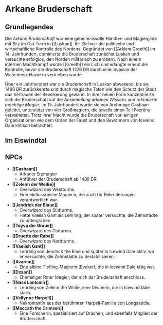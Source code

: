 # Arkane Bruderschaft
## Grundlegendes
Die _Arkane Bruderschaft_ war eine geheimnisvolle Händler- und Magiergilde mit Sitz im Ost-Turm in [[Luskan]]. Ihr Ziel war die politische und wirtschaftliche Kontrolle des Nordens. Gegründet von [[Arklem Greeth]] im 14. Jahrhundert, dominierte die Bruderschaft zunächst Luskan und versuchte erfolglos, den Norden militärisch zu erobern. Nach einem internen Machtkampf wurde [[Greeth]] ein Lich und erlangte erneut die Kontrolle, bevor die Bruderschaft 1376 DR durch eine Invasion der Waterdeep-Havnern vertrieben wurde.

Über ein Jahrhundert war die Bruderschaft in Luskan abwesend, bis sie 1486 DR zurückkehrte und durch magische Taten wie den Schutz der Stadt das Vertrauen der Bevölkerung gewann. In ihrer neuen Form konzentrierte sich die Bruderschaft auf die *Ansammlung arkanen Wissens und rekrutierte mächtige Magier.* Im 15. Jahrhundert wurde sie von Archmage Cashaan geleitet, unterstützt von vier Großmagiern, die jeweils einen Teil Faerûns verwalteten. Trotz ihrer Macht wurde die Bruderschaft von einigen Organisationen wie dem Orden der Faust und den Bewohnern von Icewind Dale kritisch betrachtet.



## Im Eiswindtal

## NPCs
-   **[[Cashaan]]**
	-   Arkaner Erzmagier
	-   Anführer der Bruderschaft ab 1489 DR.
-   **[[Zelenn der Weiße]]**   
    -   Overwizard des Westturms.
    -   Eine einflussreiche Magierin, die auch für Rekrutierungen verantwortlich war.
-   **[[Jendrick der Blaue]]**    
    -   Overwizard des Südturms.
    -   Hatte Vaelish Gant als Lehrling, der später versuchte, die Zehnstädte zu untergraben.
-   **[[Teyva der Graue]]**    
    -   Overwizard des Ostturms.
-   **[[Druette der Rabe]]**    
    -   Overwizard des Nordturms.
-   **[[Vaelish Gant]]**    
    -   Lehrling von Jendrick the Blue und später in Icewind Dale aktiv, wo er versuchte, die Zehnstädte zu destabilisieren.
-   **[[Avarice]]**    
    -   Eine albino Tiefling-Magierin (Evoker), die in Icewind Dale tätig war.
-   **[[Dzaan]]**    
    -   Ehemaliger Roter Magier, der sich der Bruderschaft anschloss.
-   **[[Nass Lantomir]]**    
    -   Lehrling von Zelenn the White, eine Divinerin, die in Icewind Dale starb.
-   **[[Vellynne Harpell]]**    
    -   Nekromantin aus der berühmten Harpell-Familie von Longsaddle.
-   **[[Maccath the Crimson]]**    
    -   Eine Forscherin, spezialisiert auf Drachen, und ebenfalls Mitglied der Bruderschaft.